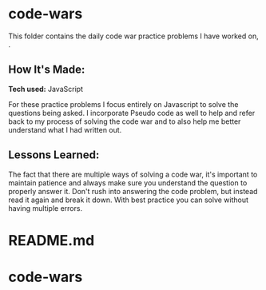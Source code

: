 # code-wars
This folder contains the daily code war practice problems  I have worked on, .


## How It's Made:

**Tech used:** JavaScript

For these practice problems I focus entirely on Javascript to solve the questions being asked. I incorporate Pseudo code as well to help and refer back to my process of solving the code war and to also help me better understand what I had written out.

## Lessons Learned:
The fact that there are multiple ways of solving a code war, it's important to maintain patience and always make sure you understand the question to properly answer it. Don't rush into answering the code problem, but instead read it again and break it down. With best practice you can solve without having multiple errors.
# README.md
# code-wars
